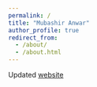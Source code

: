 ```yaml
---
permalink: /
title: "Mubashir Anwar"
author_profile: true
redirect_from: 
  - /about/
  - /about.html
---
```


Updated [website](https://manwar.web.illinois.edu)